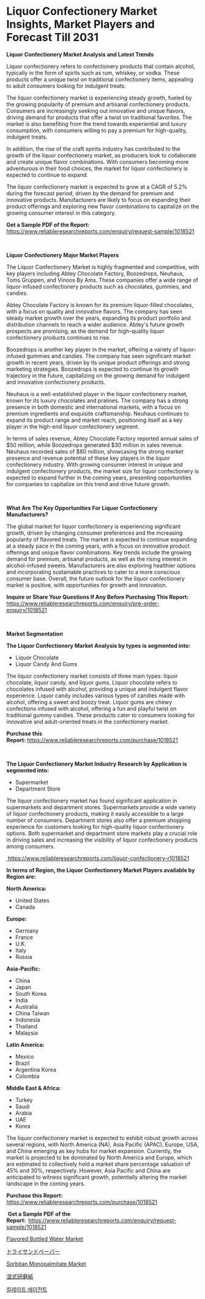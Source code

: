 <p><h1>Liquor Confectionery Market Insights, Market Players and Forecast Till 2031</h1></p><p><strong>Liquor Confectionery Market Analysis and Latest Trends</strong></p>
<p><p>Liquor confectionery refers to confectionery products that contain alcohol, typically in the form of spirits such as rum, whiskey, or vodka. These products offer a unique twist on traditional confectionery items, appealing to adult consumers looking for indulgent treats.</p><p>The liquor confectionery market is experiencing steady growth, fueled by the growing popularity of premium and artisanal confectionery products. Consumers are increasingly seeking out innovative and unique flavors, driving demand for products that offer a twist on traditional favorites. The market is also benefiting from the trend towards experiential and luxury consumption, with consumers willing to pay a premium for high-quality, indulgent treats.</p><p>In addition, the rise of the craft spirits industry has contributed to the growth of the liquor confectionery market, as producers look to collaborate and create unique flavor combinations. With consumers becoming more adventurous in their food choices, the market for liquor confectionery is expected to continue to expand.</p><p>The liquor confectionery market is expected to grow at a CAGR of 5.2% during the forecast period, driven by the demand for premium and innovative products. Manufacturers are likely to focus on expanding their product offerings and exploring new flavor combinations to capitalize on the growing consumer interest in this category.</p></p>
<p><strong>Get a Sample PDF of the Report:&nbsp;</strong> <a href="https://www.reliableresearchreports.com/enquiry/request-sample/1018521">https://www.reliableresearchreports.com/enquiry/request-sample/1018521</a></p>
<p>&nbsp;</p>
<p><strong>Liquor Confectionery Major Market Players</strong></p>
<p><p>The Liquor Confectionery Market is highly fragmented and competitive, with key players including Abtey Chocolate Factory, Boozedrops, Neuhaus, Toms Gruppen, and Vinoos By Ams. These companies offer a wide range of liquor-infused confectionery products such as chocolates, gummies, and candies.</p><p>Abtey Chocolate Factory is known for its premium liquor-filled chocolates, with a focus on quality and innovative flavors. The company has seen steady market growth over the years, expanding its product portfolio and distribution channels to reach a wider audience. Abtey's future growth prospects are promising, as the demand for high-quality liquor confectionery products continues to rise.</p><p>Boozedrops is another key player in the market, offering a variety of liquor-infused gummies and candies. The company has seen significant market growth in recent years, driven by its unique product offerings and strong marketing strategies. Boozedrops is expected to continue its growth trajectory in the future, capitalizing on the growing demand for indulgent and innovative confectionery products.</p><p>Neuhaus is a well-established player in the liquor confectionery market, known for its luxury chocolates and pralines. The company has a strong presence in both domestic and international markets, with a focus on premium ingredients and exquisite craftsmanship. Neuhaus continues to expand its product range and market reach, positioning itself as a key player in the high-end liquor confectionery segment.</p><p>In terms of sales revenue, Abtey Chocolate Factory reported annual sales of $50 million, while Boozedrops generated $30 million in sales revenue. Neuhaus recorded sales of $80 million, showcasing the strong market presence and revenue potential of these key players in the liquor confectionery industry. With growing consumer interest in unique and indulgent confectionery products, the market size for liquor confectionery is expected to expand further in the coming years, presenting opportunities for companies to capitalize on this trend and drive future growth.</p></p>
<p>&nbsp;</p>
<p><strong>What Are The Key Opportunities For Liquor Confectionery Manufacturers?</strong></p>
<p><p>The global market for liquor confectionery is experiencing significant growth, driven by changing consumer preferences and the increasing popularity of flavored treats. The market is expected to continue expanding at a steady pace in the coming years, with a focus on innovative product offerings and unique flavor combinations. Key trends include the growing demand for premium, artisanal products, as well as the rising interest in alcohol-infused sweets. Manufacturers are also exploring healthier options and incorporating sustainable practices to cater to a more conscious consumer base. Overall, the future outlook for the liquor confectionery market is positive, with opportunities for growth and innovation.</p></p>
<p><strong>Inquire or Share Your Questions If Any Before Purchasing This Report:</strong> <a href="https://www.reliableresearchreports.com/enquiry/pre-order-enquiry/1018521">https://www.reliableresearchreports.com/enquiry/pre-order-enquiry/1018521</a></p>
<p>&nbsp;</p>
<p><strong>Market Segmentation</strong></p>
<p><strong>The Liquor Confectionery Market Analysis by types is segmented into:</strong></p>
<p><ul><li>Liquor Chocolate</li><li>Liquor Candy And Gums</li></ul></p>
<p><p>The liquor confectionery market consists of three main types: liquor chocolate, liquor candy, and liquor gums. Liquor chocolate refers to chocolates infused with alcohol, providing a unique and indulgent flavor experience. Liquor candy includes various types of candies made with alcohol, offering a sweet and boozy treat. Liquor gums are chewy confections infused with alcohol, offering a fun and playful twist on traditional gummy candies. These products cater to consumers looking for innovative and adult-oriented treats in the confectionery market.</p></p>
<p><strong>Purchase this Report:&nbsp;</strong><a href="https://www.reliableresearchreports.com/purchase/1018521">https://www.reliableresearchreports.com/purchase/1018521</a></p>
<p>&nbsp;</p>
<p><strong>The Liquor Confectionery Market Industry Research by Application is segmented into:</strong></p>
<p><ul><li>Supermarket</li><li>Department Store</li></ul></p>
<p><p>The liquor confectionery market has found significant application in supermarkets and department stores. Supermarkets provide a wide variety of liquor confectionery products, making it easily accessible to a large number of consumers. Department stores also offer a premium shopping experience for customers looking for high-quality liquor confectionery options. Both supermarket and department store markets play a crucial role in driving sales and increasing the visibility of liquor confectionery products among consumers.</p></p>
<p><a href="https://www.reliableresearchreports.com/liquor-confectionery-r1018521">&nbsp;https://www.reliableresearchreports.com/liquor-confectionery-r1018521</a></p>
<p><strong>In terms of Region, the Liquor Confectionery Market Players available by Region are:</strong></p>
<p>
    <p> <strong> North America: </strong>
        <ul>
            <li>United States</li>
            <li>Canada</li>
        </ul>
        </p> 
    <p> <strong> Europe: </strong>
        <ul>
            <li>Germany</li>
            <li>France</li>
            <li>U.K.</li>
            <li>Italy</li>
            <li>Russia</li>
        </ul>
        </p> 
    <p> <strong> Asia-Pacific: </strong>
        <ul>
            <li>China</li>
            <li>Japan</li>
            <li>South Korea</li>
            <li>India</li>
            <li>Australia</li>
            <li>China Taiwan</li>
            <li>Indonesia</li>
            <li>Thailand</li>
            <li>Malaysia</li>
        </ul>
        </p> 
    <p> <strong> Latin America: </strong>
        <ul>
            <li>Mexico</li>
            <li>Brazil</li>
            <li>Argentina Korea</li>
            <li>Colombia</li>
        </ul>
        </p> 
    <p> <strong> Middle East & Africa: </strong>
        <ul>
            <li>Turkey</li>
            <li>Saudi</li>
            <li>Arabia</li>
            <li>UAE</li>
            <li>Korea</li>
        </ul>
    </p>
    </p>
<p><p>The liquor confectionery market is expected to exhibit robust growth across several regions, with North America (NA), Asia Pacific (APAC), Europe, USA, and China emerging as key hubs for market expansion. Currently, the market is projected to be dominated by North America and Europe, which are estimated to collectively hold a market share percentage valuation of 45% and 30%, respectively. However, Asia Pacific and China are anticipated to witness significant growth, potentially altering the market landscape in the coming years.</p></p>
<p><strong>Purchase this Report: </strong><a href="https://www.reliableresearchreports.com/purchase/1018521">https://www.reliableresearchreports.com/purchase/1018521</a></p>
<p>&nbsp;<strong>Get a Sample PDF of the Report:&nbsp;&nbsp;</strong><a href="https://www.reliableresearchreports.com/enquiry/request-sample/1018521">https://www.reliableresearchreports.com/enquiry/request-sample/1018521</a></p>
<p><strong></strong></p>
<p><p><a href="https://github.com/jj19131/Market-Research-Report-List-2/blob/main/flavored-bottled-water-market.md">Flavored Bottled Water Market</a></p><p><a href="https://github.com/mcbeesbxa270/Market-Research-Report-List-1/blob/main/336276918666.md">ドライサンドペーパー</a></p><p><a href="https://issuu.com/reportprime-2/docs/sorbitan-monopalmitate-market-size-2030.pptx">Sorbitan Monopalmitate Market</a></p><p><a href="https://github.com/EmoryYundt1935/Market-Research-Report-List-1/blob/main/451258218667.md">湿式研磨紙</a></p><p><a href="https://github.com/xvz497517413/Market-Research-Report-List-1/blob/main/870853117371.md">킬레이트 에이전트</a></p></p>